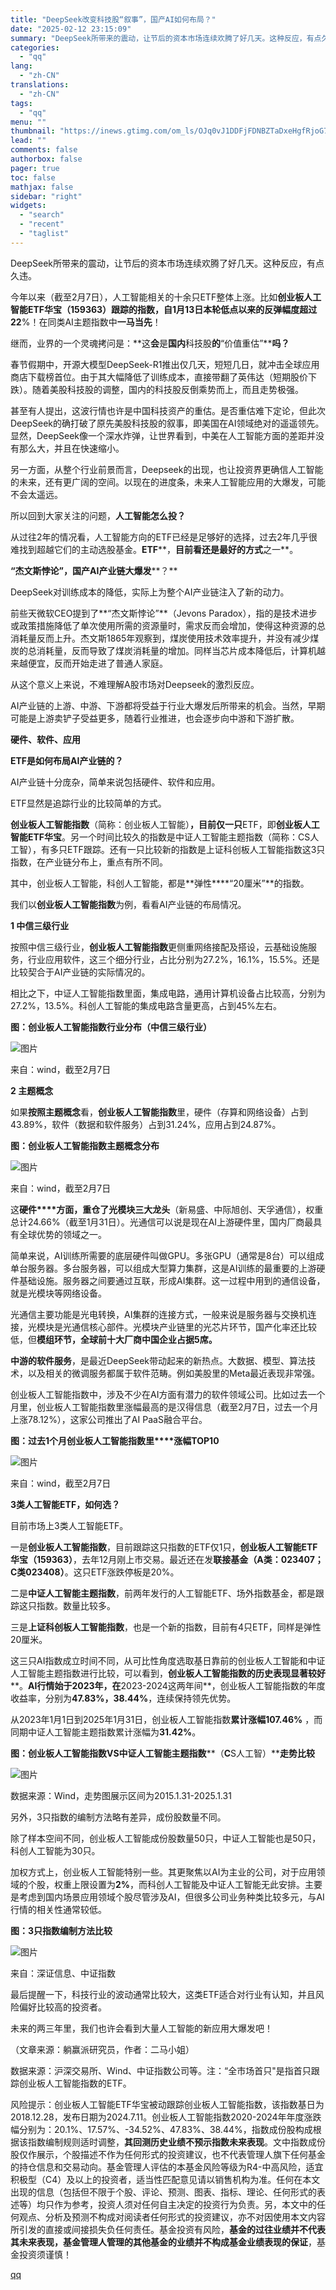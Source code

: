 ```yaml
---
title: "DeepSeek改变科技股“叙事”，国产AI如何布局？"
date: "2025-02-12 23:15:09"
summary: "DeepSeek所带来的震动，让节后的资本市场连续欢腾了好几天。这种反应，有点久违。今年以来（截至2..."
categories:
  - "qq"
lang:
  - "zh-CN"
translations:
  - "zh-CN"
tags:
  - "qq"
menu: ""
thumbnail: "https://inews.gtimg.com/om_ls/OJq0vJ1DDFjFDNBZTaDxeHgfRjoG7aiMjqDEsBNkXY618AA_640360/0"
lead: ""
comments: false
authorbox: false
pager: true
toc: false
mathjax: false
sidebar: "right"
widgets:
  - "search"
  - "recent"
  - "taglist"
---
```


DeepSeek所带来的震动，让节后的资本市场连续欢腾了好几天。这种反应，有点久违。

今年以来（截至2月7日），人工智能相关的十余只ETF整体上涨。比如**创业板人工智能ETF华宝（159363）****跟踪的指数，自1月1****3日****本轮低点以来的反弹幅度超过2****2**%！在同类AI主题指数中**一马当先**！

继而，业界的一个灵魂拷问是：**这****会****是****国内****科技股****的****“价值重估”****吗？**

春节假期中，开源大模型DeepSeek-R1推出仅几天，短短几日，就冲击全球应用商店下载榜首位。由于其大幅降低了训练成本，直接带翻了英伟达（短期股价下跌）。随着美股科技股的调整，国内的科技股反倒乘势而上，而且走势极强。

甚至有人提出，这波行情也许是中国科技资产的重估。是否重估难下定论，但此次DeepSeek的确打破了原先美股科技股的叙事，即美国在AI领域绝对的遥遥领先。显然，DeepSeek像一个深水炸弹，让世界看到，中美在人工智能方面的差距并没有那么大，并且在快速缩小。

另一方面，从整个行业前景而言，Deepseek的出现，也让投资界更确信人工智能的未来，还有更广阔的空间。以现在的进度条，未来人工智能应用的大爆发，可能不会太遥远。

所以回到大家关注的问题，**人工智能****怎么投****？**

从过往2年的情况看，人工智能方向的ETF已经是足够好的选择，过去2年几乎很难找到超越它们的主动选股基金。**ETF****，****目前看还是最好的方式****之一**。

**“杰文斯悖论”，****国产****AI产业链大爆发****？**

DeepSeek对训练成本的降低，实际上为整个AI产业链注入了新的动力。

前些天微软CEO提到了**“杰文斯悖论”**（Jevons Paradox），指的是技术进步或政策措施降低了单次使用所需的资源量时，需求反而会增加，使得这种资源的总消耗量反而上升。杰文斯1865年观察到，煤炭使用技术效率提升，并没有减少煤炭的总消耗量，反而导致了煤炭消耗量的增加。同样当芯片成本降低后，计算机越来越便宜，反而开始走进了普通人家庭。

从这个意义上来说，不难理解A股市场对Deepseek的激烈反应。

AI产业链的上游、中游、下游都将受益于行业大爆发后所带来的机会。当然，早期可能是上游卖铲子受益更多，随着行业推进，也会逐步向中游和下游扩散。

**硬件、软件、应用**

**ETF****是如何布局AI****产业链****的****？**

AI产业链十分庞杂，简单来说包括硬件、软件和应用。

ETF显然是追踪行业的比较简单的方式。

**创业板人工智能指数**（简称：创业板人工智能）**，目前仅一只**ETF，即**创业板人工智能ETF华宝**。另一个时间比较久的指数是中证人工智能主题指数（简称：CS人工智），有多只ETF跟踪。还有一只比较新的指数是上证科创板人工智能指数这3只指数，在产业链分布上，重点有所不同。

其中，创业板人工智能，科创人工智能，都是**弹性****“20厘米”**的指数。

我们以**创业板人工智能指数**为例，看看AI产业链的布局情况。

**1 中信三级行业**

按照中信三级行业，**创业板人工智能指数**更侧重网络接配及搭设，云基础设施服务，行业应用软件，这三个细分行业，占比分别为27.2%，16.1%，15.5%。还是比较契合于AI产业链的实际情况的。

相比之下，中证人工智能指数里面，集成电路，通用计算机设备占比较高，分别为27.2%，13.5%。科创人工智能的集成电路含量更高，占到45%左右。

**图：创业板人工智能指数行业分布（中信三级行业）**

![图片](https://inews.gtimg.com/om_bt/Og4_H2o9ZuvC4Lfd1jSkrMGyVvlRxSa6r4bxaGQbmmifAAA/641)

来自：wind，截至2月7日

**2 主题概念**

如果**按照主题概念**看，**创业板人工智能指数**里，硬件（存算和网络设备）占到43.89%，软件（数据和软件服务）占到31.24%，应用占到24.87%。

**图：创业板人工智能指数主题概念分布**

![图片](https://inews.gtimg.com/om_bt/ORNWNkow_YH7sCl6BbeGi2BzKDETIgCXxdPzUUQO5X4-AAA/641)

来自：wind，截至2月7日

这**硬件****方面，**重仓了**光模块三大龙头**（新易盛、中际旭创、天孚通信），权重总计24.66%（截至1月31日）。光通信可以说是现在AI上游硬件里，国内厂商最具有全球优势的领域之一。

简单来说，AI训练所需要的底层硬件叫做GPU。多张GPU（通常是8台）可以组成单台服务器。多台服务器，可以组成大型算力集群，这是AI训练的最重要的上游硬件基础设施。服务器之间要通过互联，形成AI集群。这一过程中用到的通信设备，就是光模块等网络设备。

光通信主要功能是光电转换，AI集群的连接方式，一般来说是服务器与交换机连接，光模块是光通信核心部件。光模块产业链里的光芯片环节，国产化率还比较低，但**模组环节，全球前十大厂商中国企业占据5席。**

**中游的****软件****服务**，是最近DeepSeek带动起来的新热点。大数据、模型、算法技术，以及相关的微调服务都属于软件范畴。例如美股里的Meta最近表现非常强。

创业板人工智能指数中，涉及不少在AI方面有潜力的软件领域公司。比如过去一个月里，创业板人工智能指数里涨幅最高的是汉得信息（截至2月7日，过去一个月上涨78.12%），这家公司推出了AI PaaS融合平台。

**图：过去1个月创业板人工智能指数里****涨幅TOP10**

![图片](https://inews.gtimg.com/om_bt/Or5kU1iu_qKvM7wRzGOT5zlSK5OOPrWkiTMhhSEXIE8fwAA/641)

来自：wind，截至2月7日

**3****类****人工智能****ETF****，****如何选****？**

目前市场上3类人工智能ETF。

一是**创业板人工智能指数**，目前跟踪这只指数的ETF仅1只，**创业板人工智能ETF华宝（159363）**，去年12月刚上市交易。最近还在发**联接基金（A类：023407；C类023408）**。这只ETF涨跌停板是20%。

二是**中证人工智能****主题****指数**，前两年发行的人工智能ETF、场外指数基金，都是跟踪这只指数。数量比较多。

三是**上证科创板人工智能指数**，也是一个新的指数，目前有4只ETF，同样是弹性20厘米。

这三只AI指数成立时间不同，从可比性角度选取基日靠前的创业板人工智能和中证人工智能主题指数进行比较，可以看到，**创业板****人工智能指数****的历史****表现****显著较好****。**AI行情始于2023年，在**2023-2024这两年间**，创业板人工智能指数的年度收益率，分别为**47.83%，38.44%**，连续保持领先优势。

从2023年1月1日到2025年1月31日，创业板人工智能指数**累计涨幅107.46%** ，而同期中证人工智能主题指数累计涨幅为**31.42%**。

**图：****创业板人工智能指数V****S中证人工智能主题指数****（****C****S人工智）****走势比较**

![图片](https://inews.gtimg.com/om_bt/OGjbMUBj-nw151hIyFcDCQSv-1GjgBT3kmy9uCQDQ5AlUAA/641)

数据来源：Wind，走势图展示区间为2015.1.31-2025.1.31

另外，3只指数的编制方法略有差异，成份股数量不同。

除了样本空间不同，创业板人工智能成份股数量50只，中证人工智能也是50只，科创人工智能为30只。

加权方式上，创业板人工智能特别一些。其更聚焦以AI为主业的公司，对于应用领域的个股，权重上限设置为**2%**，而科创人工智能及中证人工智能无此安排。主要是考虑到国内场景应用领域个股尽管涉及AI，但很多公司业务种类比较多元，与AI行情的相关性通常较低。

**图：3只指数编制方法比较**

![图片](https://inews.gtimg.com/om_bt/OZ21zY_cKqPt1GyWC5Nh3JJzbQHiTn6fYWM-1cYjNvYGwAA/641)

来自：深证信息、中证指数

最后提醒一下，科技行业的波动通常比较大，这类ETF适合对行业有认知，并且风险偏好比较高的投资者。

未来的两三年里，我们也许会看到大量人工智能的新应用大爆发吧！

（文章来源：躺赢派研究员，作者：二马小姐）

数据来源：沪深交易所、Wind、中证指数公司等。注：“全市场首只"是指首只跟踪创业板人工智能指数的ETF。

风险提示：创业板人工智能ETF华宝被动跟踪创业板人工智能指数，该指数基日为2018.12.28，发布日期为2024.7.11。创业板人工智能指数2020-2024年年度涨跌幅分别为：20.1%、17.57%、-34.52%、47.83%、38.44%，指数成份股构成根据该指数编制规则适时调整，**其回测历史业绩不预示指数未来表现**。文中指数成份股仅作展示，个股描述不作为任何形式的投资建议，也不代表管理人旗下任何基金的持仓信息和交易动向。基金管理人评估的本基金风险等级为R4-中高风险，适宜积极型（C4）及以上的投资者，适当性匹配意见请以销售机构为准。任何在本文出现的信息（包括但不限于个股、评论、预测、图表、指标、理论、任何形式的表述等）均只作为参考，投资人须对任何自主决定的投资行为负责。另，本文中的任何观点、分析及预测不构成对阅读者任何形式的投资建议，亦不对因使用本文内容所引发的直接或间接损失负任何责任。基金投资有风险，**基金的过往业绩并不代表其未来表现，基金管理人管理的其他基金的业绩并不构成基金业绩表现的保证**，基金投资须谨慎！

[qq](https://new.qq.com/rain/a/20250212A09MKA00)
